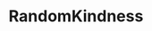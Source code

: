 ---
title: RandomKindness
crosslinks:
- Random_Acts_Of_Pizza
- Assistance
- PhotoshopRequest
- RandomActsofCards
- MadeMeSmile
- RandomActsOfPetFood
- RandomActsOfBras
- pcmasterrace
- HelpMeFind
- redditgetsdrawn
- Serendipity
- gardening
- Markiplier
- Food_Bank
- picrequests
- DIY
- translator
- Random_Acts
- Drugs
- Advice
---
